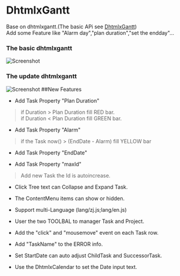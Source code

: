 DhtmlxGantt
======
Base on dhtmlxgantt.(The basic APi see [DhtmlxGantt](http://dhtmlx.com/docs/products/dhtmlxGantt/index.shtml))  
Add some Feature like "Alarm day","plan duration","set the endday"...  
### The basic dhtmlxgantt
![Screenshot](https://raw.github.com/zuing/dhtmlxgantt/master/dhtmlx3/dhtmlxGantt/codebase/imgs/basic_gantt.jpg)
### The update dhtmlxgantt
![Screenshot](https://raw.github.com/zuing/dhtmlxgantt/master/dhtmlx3/dhtmlxGantt/codebase/imgs/update_gantt.jpg)
##New Features
* Add Task Property "Plan Duration"
>if Duration > Plan Duration fill RED   bar.  
>if Duration < Plan Duration fill GREEN bar.

* Add Task Property "Alarm"
>if the Task  now() > (EndDate - Alarm) fill YELLOW bar

* Add Task Property "EndDate"

* Add Task Property "maxId"
>Add new Task the Id is autoincrease.

* Click Tree text can Collapse and Expand Task.

* The ContentMenu items can show or hidden.

* Support multi-Language (lang/zj.js;lang/en.js)

* User the two TOOLBAL to manager Task and Project.

* Add the "click" and "mousemove" event on each Task row.

* Add "TaskName" to the ERROR info.

* Set StartDate can auto adjust ChildTask and SuccessorTask.

* Use the DhtmlxCalendar to set the Date input text.
